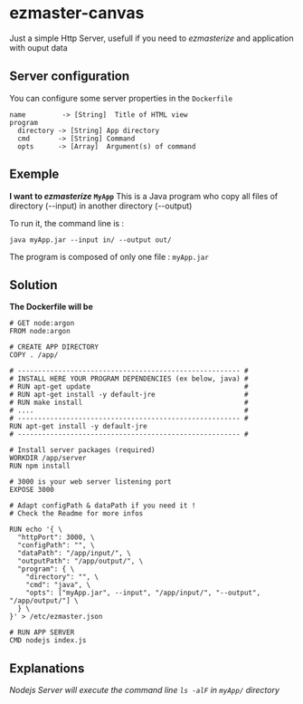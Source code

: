 # ezmaster-canvas
Just a simple Http Server, usefull if you need to *ezmasterize* and application with ouput data

## Server configuration

You can configure some server properties in the `Dockerfile`

```
name         -> [String]  Title of HTML view
program
  directory -> [String] App directory
  cmd       -> [String] Command
  opts      -> [Array]  Argument(s) of command
```

## Exemple

**I want to *ezmasterize* `MyApp`**
This is a Java program who copy all files of directory (--input) in another directory (--output)

To run it, the command line is :
```shell
java myApp.jar --input in/ --output out/
``` 
The program is composed of only one file : `myApp.jar`

## Solution

**The Dockerfile will be**

```
# GET node:argon
FROM node:argon

# CREATE APP DIRECTORY
COPY . /app/

# ------------------------------------------------------- #
# INSTALL HERE YOUR PROGRAM DEPENDENCIES (ex below, java) #
# RUN apt-get update                                      #
# RUN apt-get install -y default-jre                      #
# RUN make install                                        #
# ....                                                    #
# ------------------------------------------------------- #
RUN apt-get install -y default-jre
# ------------------------------------------------------- #

# Install server packages (required)
WORKDIR /app/server
RUN npm install

# 3000 is your web server listening port
EXPOSE 3000

# Adapt configPath & dataPath if you need it !
# Check the Readme for more infos

RUN echo '{ \
  "httpPort": 3000, \
  "configPath": "", \
  "dataPath": "/app/input/", \
  "outputPath": "/app/output/", \
  "program": { \
    "directory": "", \
    "cmd": "java", \
    "opts": ["myApp.jar", --input", "/app/input/", "--output", "/app/output/"] \
  } \
}' > /etc/ezmaster.json

# RUN APP SERVER
CMD nodejs index.js
```

## Explanations

*Nodejs Server will execute the command line `ls -alF` in `myApp/` directory*
